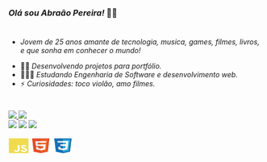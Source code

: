 ### *Olá sou Abraão Pereira!* 🧑🏻
#
* _Jovem de 25 anos amante de tecnologia, musica, games, filmes, livros, e que sonha em conhecer o mundo!_
- 💪🏻 _Desenvolvendo projetos para portfólio._
- 👨🏻‍🎓 _Estudando Engenharia de Software e desenvolvimento web._
- ⚡ _Curiosidades: toco violão, amo filmes._
# 
<div>
  <a href="https://github.com/abraao-pereira">
  <img height="180em" src="https://github-readme-stats.vercel.app/api?username=abraao-pereira&show_icons=true&theme=github_dark&include_all_commits=true&count_private=true"/>
  <img height="180em" src="https://github-readme-stats.vercel.app/api/top-langs/?username=abraao-pereira&layout=compact&langs_count=16&theme=github_dark"/>
</div>

<div>
  <a href="https://www.facebook.com/abraao.pereiradasilva" target="_blank"><img src="https://img.shields.io/badge/Facebook-1877F2?style=for-the-badge&logo=facebook&logoColor=white" target="_blank"></a>
   <a href="https://www.instagram.com/abraaopereiradasilva/" target="_blank"><img src="https://img.shields.io/badge/Instagram-E4405F?style=for-the-badge&logo=instagram&logoColor=white" target="_blank"></a>
  <a href="https://www.linkedin.com/in/abra%C3%A3o-pereira-silva/" target="_blank"><img src="https://img.shields.io/badge/LinkedIn-0077B5?style=for-the-badge&logo=linkedin&logoColor=white" target="_blank"></a>
<div>

<div style="display: inline_block"><br>
  <img align="center" alt="Js" height="30" width="40" src="https://raw.githubusercontent.com/devicons/devicon/master/icons/javascript/javascript-plain.svg">
  <img align="center" alt="HTML" height="30" width="40" src="https://raw.githubusercontent.com/devicons/devicon/master/icons/html5/html5-original.svg">
  <img align="center" alt="CSS" height="30" width="40" src="https://raw.githubusercontent.com/devicons/devicon/master/icons/css3/css3-original.svg">
</div>
